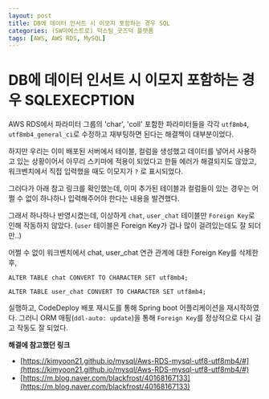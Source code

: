```yaml
---
layout: post
title: DB에 데이터 인서트 시 이모지 포함하는 경우 SQL
categories: (SW마에스트로) 덕스팀_굿즈덕 플랫폼
tags: [AWS, AWS RDS, MySQL]
---
```


# DB에 데이터 인서트 시 이모지 포함하는 경우 SQLEXECPTION

AWS RDS에서 파라미터 그룹의 'char', 'coll' 포함한 파라미터들을 각각 `utf8mb4`, `utf8mb4_general_ci`로 수정하고 재부팅하면 된다는 해결책이 대부분이었다.

하지만 우리는 이미 배포된 서버에서 테이블, 컬럼을 생성했고 데이터를 넣어서 사용하고 있는 상황이어서 아무리 스키마에 적용이 되었다고 한들 에러가 해결되지도 않았고, 워크벤치에서 직접 입력했을 때도 이모지가 `?` 로 표시되었다.

그러다가 아래 참고 링크를 확인했는데, 이미 추가된 테이블과 컬럼들이 있는 경우는 어쩔 수 없이 하나하나 입력해주어야 한다는 내용을 발견했다.

그래서 하나하나 반영시켰는데, 이상하게 `chat`, `user_chat` 테이블만 `Foreign Key`로 인해 작동하지 않았다. (`user` 테이블은 Foreign Key가 겁나 많이 걸려있는데도 잘 되더만..)

어쩔 수 없이 워크벤치에서 chat, user_chat 연관 관계에 대한 Foreign Key를 삭제한 후,

`ALTER TABLE chat CONVERT TO CHARACTER SET utf8mb4;`

`ALTER TABLE user_chat CONVERT TO CHARACTER SET utf8mb4;`

실행하고, CodeDeploy 배포 재시도를 통해 Spring boot 어플리케이션을 재시작하였다. 그러니 ORM 매핑(`ddl-auto: update`)을 통해 `Foreign Key`를 정상적으로 다시 걸고 작동도 잘 되었다.

**해결에 참고했던 링크**

- [https://kimyoon21.github.io/mysql/Aws-RDS-mysql-utf8-utf8mb4/#](https://kimyoon21.github.io/mysql/Aws-RDS-mysql-utf8-utf8mb4/#)
- [https://m.blog.naver.com/blackfrost/40168167133](https://m.blog.naver.com/blackfrost/40168167133)